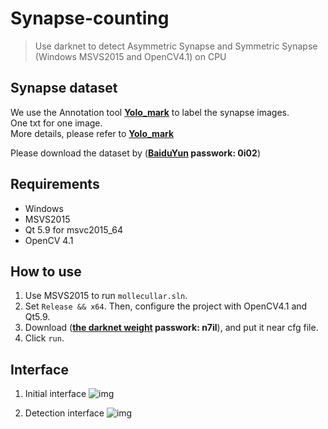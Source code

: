 # Synapse-counting  
> Use darknet to detect Asymmetric Synapse and Symmetric Synapse (Windows MSVS2015 and OpenCV4.1) on CPU

## Synapse dataset  
We use the Annotation tool **[Yolo_mark](https://github.com/lcylmhlcy/Yolo_mark)** to label the synapse images.  
One txt for one image.  
More details, please refer to **[Yolo_mark](https://github.com/lcylmhlcy/Yolo_mark)**

Please download the dataset by (**[BaiduYun](https://pan.baidu.com/s/1I0lbDRqd73iX1EL5W2yCRA) passwork: 0i02**)

## Requirements
- Windows
- MSVS2015
- Qt 5.9 for msvc2015_64
- OpenCV 4.1

## How to use
1. Use MSVS2015 to run `mollecullar.sln`.
2. Set `Release && x64`. Then, configure the project with OpenCV4.1 and Qt5.9.
3. Download (**[the darknet weight](https://pan.baidu.com/s/1Gy9fsNqFrZ95ZGAyOIMQoA) passwork: n7il**), and put it near cfg file.
3. Click `run`.

## Interface

1. Initial interface
![img](https://github.com/lcylmhlcy/Synapse-counting/raw/master/img/1.png)

2. Detection interface
![img](https://github.com/lcylmhlcy/Synapse-counting/raw/master/img/2.png)

